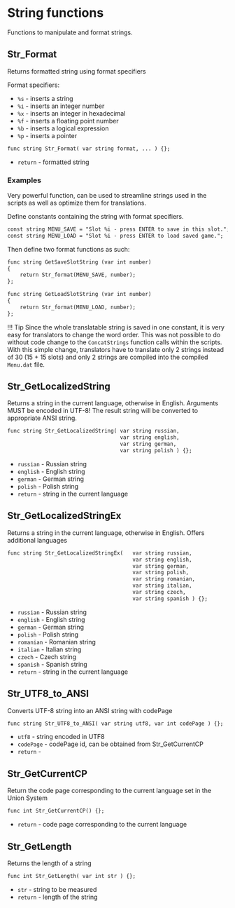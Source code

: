 # String functions
Functions to manipulate and format strings.

## Str_Format
Returns formatted string using format specifiers

Format specifiers:

- `%s` - inserts a string
- `%i` - inserts an integer number
- `%x` - inserts an integer in hexadecimal
- `%f` - inserts a floating point number
- `%b` - inserts a logical expression
- `%p` - inserts a pointer

```dae
func string Str_Format( var string format, ... ) {};
```

- `return` - formatted string

### Examples

Very powerful function, can be used to streamline strings used in the scripts as well as optimize them for translations.

Define constants containing the string with format specifiers.
```dae
const string MENU_SAVE = "Slot %i - press ENTER to save in this slot.";
const string MENU_LOAD = "Slot %i - press ENTER to load saved game.";
```  
Then define two format functions as such:
```dae
func string GetSaveSlotString (var int number)
{
    return Str_format(MENU_SAVE, number);
};
```
```dae
func string GetLoadSlotString (var int number)
{
    return Str_format(MENU_LOAD, number);
};
```
!!! Tip
    Since the whole translatable string is saved in one constant, it is very easy for translators to change the word order. This was not possible to do without code change to the `ConcatStrings` function calls within the scripts.  
    With this simple change, translators have to translate only 2 strings instead of 30 (15 + 15 slots) and only 2 strings are compiled into the compiled `Menu.dat` file.

## Str_GetLocalizedString
Returns a string in the current language, otherwise in English.
Arguments MUST be encoded in UTF-8! The result string will be converted to appropriate ANSI string.


```dae
func string Str_GetLocalizedString( var string russian,
                                    var string english,
                                    var string german,
                                    var string polish ) {};
```

- `russian` - Russian string
- `english` - English string
- `german` -  German string
- `polish` -  Polish string
- `return` - string in the current language

## Str_GetLocalizedStringEx
Returns a string in the current language, otherwise in English.
Offers additional languages


```dae
func string Str_GetLocalizedStringEx(   var string russian,
                                        var string english,
                                        var string german,
                                        var string polish,
                                        var string romanian,
                                        var string italian,
                                        var string czech,
                                        var string spanish ) {};
```

- `russian` -  Russian string
- `english` -  English string
- `german` -   German string
- `polish` -   Polish string
- `romanian` - Romanian string
- `italian` -  Italian string
- `czech` -    Czech  string
- `spanish` -  Spanish string
- `return` - string in the current language

## Str_UTF8_to_ANSI
Converts UTF-8 string into an ANSI string with codePage

```dae
func string Str_UTF8_to_ANSI( var string utf8, var int codePage ) {};
```

- `utf8` - string encoded in UTF8
- `codePage` - codePage id, can be obtained from Str_GetCurrentCP
- `return` -

## Str_GetCurrentCP
Return the code page corresponding to the current language set in the Union System
```dae
func int Str_GetCurrentCP() {};
```

- `return` - code page corresponding to the current language

## Str_GetLength
Returns the length of a string

```dae
func int Str_GetLength( var int str ) {};
```

- `str` - string to be measured
- `return` - length of the string